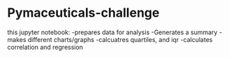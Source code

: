 # Pymaceuticals-challenge
this jupyter notebook: 
-prepares data for analysis
    -Generates a summary
    -makes different charts/graphs
    -calcuatres quartiles, and iqr
    -calculates correlation and regression
    